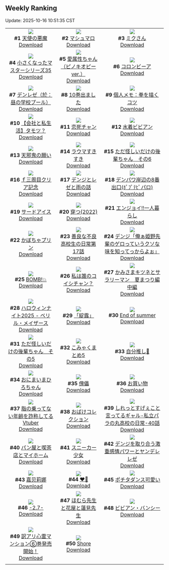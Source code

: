 ## Weekly Ranking
Update: 2025-10-16 10:51:35 CST

|      |      |      |
| :----: | :----: | :----: |
| ![](https://i.pixiv.re/c/240x480/img-master/img/2025/10/08/00/00/18/136001506_p0_master1200.jpg)<br>**#1** [天使の悪魔](https://www.pixiv.net/artworks/136001506)<br>[Download](https://i.pixiv.re/img-original/img/2025/10/08/00/00/18/136001506_p0.png) | ![](https://i.pixiv.re/c/240x480/img-master/img/2025/10/10/00/00/10/136075239_p0_master1200.jpg)<br>**#2** [マシュマロ](https://www.pixiv.net/artworks/136075239)<br>[Download](https://i.pixiv.re/img-original/img/2025/10/10/00/00/10/136075239_p0.jpg) | ![](https://i.pixiv.re/c/240x480/img-master/img/2025/10/09/00/00/05/136038700_p0_master1200.jpg)<br>**#3** [ミクさん](https://www.pixiv.net/artworks/136038700)<br>[Download](https://i.pixiv.re/img-original/img/2025/10/09/00/00/05/136038700_p0.jpg) |
| ![](https://i.pixiv.re/c/240x480/img-master/img/2025/10/08/11/14/39/136014611_p0_master1200.jpg)<br>**#4** [小さくなったマスターシリーズ35](https://www.pixiv.net/artworks/136014611)<br>[Download](https://i.pixiv.re/img-original/img/2025/10/08/11/14/39/136014611_p0.jpg) | ![](https://i.pixiv.re/c/240x480/img-master/img/2025/10/08/18/01/03/136023889_p0_master1200.jpg)<br>**#5** [愛属性ちゃん （ピノキオピーver.）](https://www.pixiv.net/artworks/136023889)<br>[Download](https://i.pixiv.re/img-original/img/2025/10/08/18/01/03/136023889_p0.jpg) | ![](https://i.pixiv.re/c/240x480/img-master/img/2025/10/09/22/39/05/136071734_p0_master1200.jpg)<br>**#6** [コロンビーア](https://www.pixiv.net/artworks/136071734)<br>[Download](https://i.pixiv.re/img-original/img/2025/10/09/22/39/05/136071734_p0.png) |
| ![](https://i.pixiv.re/c/240x480/img-master/img/2025/10/09/02/49/16/136044149_p0_master1200.jpg)<br>**#7** [デンレゼ（於：昼の学校プール）](https://www.pixiv.net/artworks/136044149)<br>[Download](https://i.pixiv.re/img-original/img/2025/10/09/02/49/16/136044149_p0.jpg) | ![](https://i.pixiv.re/c/240x480/img-master/img/2025/10/10/00/01/45/136075601_p0_master1200.jpg)<br>**#8** [10巻出ました](https://www.pixiv.net/artworks/136075601)<br>[Download](https://i.pixiv.re/img-original/img/2025/10/10/00/01/45/136075601_p0.png) | ![](https://i.pixiv.re/c/240x480/img-master/img/2025/10/09/06/00/12/136046842_p0_master1200.jpg)<br>**#9** [個人メモ：拳を描くコツ](https://www.pixiv.net/artworks/136046842)<br>[Download](https://i.pixiv.re/img-original/img/2025/10/09/06/00/12/136046842_p0.jpg) |
| ![](https://i.pixiv.re/c/240x480/img-master/img/2025/10/10/12/00/30/136090064_p0_master1200.jpg)<br>**#10** [【会社と私生活】タモツ？](https://www.pixiv.net/artworks/136090064)<br>[Download](https://i.pixiv.re/img-original/img/2025/10/10/12/00/30/136090064_p0.jpg) | ![](https://i.pixiv.re/c/240x480/img-master/img/2025/10/09/00/01/07/136038975_p0_master1200.jpg)<br>**#11** [恋死チャン](https://www.pixiv.net/artworks/136038975)<br>[Download](https://i.pixiv.re/img-original/img/2025/10/09/00/01/07/136038975_p0.jpg) | ![](https://i.pixiv.re/c/240x480/img-master/img/2025/10/09/00/00/17/136038779_p0_master1200.jpg)<br>**#12** [水着ビビアン](https://www.pixiv.net/artworks/136038779)<br>[Download](https://i.pixiv.re/img-original/img/2025/10/09/00/00/17/136038779_p0.jpg) |
| ![](https://i.pixiv.re/c/240x480/img-master/img/2025/10/09/23/24/42/136073674_p0_master1200.jpg)<br>**#13** [天邪鬼の願い](https://www.pixiv.net/artworks/136073674)<br>[Download](https://i.pixiv.re/img-original/img/2025/10/09/23/24/42/136073674_p0.png) | ![](https://i.pixiv.re/c/240x480/img-master/img/2025/10/08/00/00/16/136001494_p0_master1200.jpg)<br>**#14** [ラウマすきすき](https://www.pixiv.net/artworks/136001494)<br>[Download](https://i.pixiv.re/img-original/img/2025/10/08/00/00/16/136001494_p0.jpg) | ![](https://i.pixiv.re/c/240x480/img-master/img/2025/10/09/04/12/29/136045437_p0_master1200.jpg)<br>**#15** [ただ怪しいだけの後輩ちゃん　その6](https://www.pixiv.net/artworks/136045437)<br>[Download](https://i.pixiv.re/img-original/img/2025/10/09/04/12/29/136045437_p0.png) |
| ![](https://i.pixiv.re/c/240x480/img-master/img/2025/10/08/02/01/48/136005842_p0_master1200.jpg)<br>**#16** [ｆ三周目クリア記念](https://www.pixiv.net/artworks/136005842)<br>[Download](https://i.pixiv.re/img-original/img/2025/10/08/02/01/48/136005842_p0.jpg) | ![](https://i.pixiv.re/c/240x480/img-master/img/2025/10/09/00/24/49/136040223_p0_master1200.jpg)<br>**#17** [デンジとレゼと雨の話](https://www.pixiv.net/artworks/136040223)<br>[Download](https://i.pixiv.re/img-original/img/2025/10/09/00/24/49/136040223_p0.png) | ![](https://i.pixiv.re/c/240x480/img-master/img/2025/10/08/16/02/00/136020739_p0_master1200.jpg)<br>**#18** [デンパワ岸辺の8番出口(ﾎﾟﾌﾟﾃﾋﾟパロ)](https://www.pixiv.net/artworks/136020739)<br>[Download](https://i.pixiv.re/img-original/img/2025/10/08/16/02/00/136020739_p0.jpg) |
| ![](https://i.pixiv.re/c/240x480/img-master/img/2025/10/09/00/03/01/136039176_p0_master1200.jpg)<br>**#19** [サードアイス](https://www.pixiv.net/artworks/136039176)<br>[Download](https://i.pixiv.re/img-original/img/2025/10/09/00/03/01/136039176_p0.jpg) | ![](https://i.pixiv.re/c/240x480/img-master/img/2025/10/08/22/46/41/136035518_p0_master1200.jpg)<br>**#20** [穿つ(2022)](https://www.pixiv.net/artworks/136035518)<br>[Download](https://i.pixiv.re/img-original/img/2025/10/08/22/46/41/136035518_p0.jpg) | ![](https://i.pixiv.re/c/240x480/img-master/img/2025/10/09/00/00/13/136038754_p0_master1200.jpg)<br>**#21** [エンジョイ‼️一人暮らし](https://www.pixiv.net/artworks/136038754)<br>[Download](https://i.pixiv.re/img-original/img/2025/10/09/00/00/13/136038754_p0.jpg) |
| ![](https://i.pixiv.re/c/240x480/img-master/img/2025/10/08/20/30/02/136029278_p0_master1200.jpg)<br>**#22** [かぼちゃプリン](https://www.pixiv.net/artworks/136029278)<br>[Download](https://i.pixiv.re/img-original/img/2025/10/08/20/30/02/136029278_p0.png) | ![](https://i.pixiv.re/c/240x480/img-master/img/2025/10/08/07/00/46/136010686_p0_master1200.jpg)<br>**#23** [善良な不良高校生の日常第17話](https://www.pixiv.net/artworks/136010686)<br>[Download](https://i.pixiv.re/img-original/img/2025/10/08/07/00/46/136010686_p0.jpg) | ![](https://i.pixiv.re/c/240x480/img-master/img/2025/10/09/07/54/50/136048826_p0_master1200.jpg)<br>**#24** [デンジ「俺ぁ姫野先輩のゲロっていうクソな味を知ってっからよぉ」](https://www.pixiv.net/artworks/136048826)<br>[Download](https://i.pixiv.re/img-original/img/2025/10/09/07/54/50/136048826_p0.jpg) |
| ![](https://i.pixiv.re/c/240x480/img-master/img/2025/10/09/19/58/18/136064645_p0_master1200.jpg)<br>**#25** [BOMB!💥](https://www.pixiv.net/artworks/136064645)<br>[Download](https://i.pixiv.re/img-original/img/2025/10/09/19/58/18/136064645_p0.png) | ![](https://i.pixiv.re/c/240x480/img-master/img/2025/10/09/00/00/10/136038733_p0_master1200.jpg)<br>**#26** [私は誰のコイシチャン？](https://www.pixiv.net/artworks/136038733)<br>[Download](https://i.pixiv.re/img-original/img/2025/10/09/00/00/10/136038733_p0.jpg) | ![](https://i.pixiv.re/c/240x480/img-master/img/2025/10/09/10/19/45/136051203_p0_master1200.jpg)<br>**#27** [かみさまキツネとサラリーマン　夏まつり編 中編](https://www.pixiv.net/artworks/136051203)<br>[Download](https://i.pixiv.re/img-original/img/2025/10/09/10/19/45/136051203_p0.png) |
| ![](https://i.pixiv.re/c/240x480/img-master/img/2025/10/09/00/00/23/136038824_p0_master1200.jpg)<br>**#28** [ハロウィンナイト2025 - ベリル・メイザース](https://www.pixiv.net/artworks/136038824)<br>[Download](https://i.pixiv.re/img-original/img/2025/10/09/00/00/23/136038824_p0.jpg) | ![](https://i.pixiv.re/c/240x480/img-master/img/2025/10/10/12/00/08/136089959_p0_master1200.jpg)<br>**#29** [「綻露」](https://www.pixiv.net/artworks/136089959)<br>[Download](https://i.pixiv.re/img-original/img/2025/10/10/12/00/08/136089959_p0.jpg) | ![](https://i.pixiv.re/c/240x480/img-master/img/2025/10/08/00/03/07/136001854_p0_master1200.jpg)<br>**#30** [End of summer](https://www.pixiv.net/artworks/136001854)<br>[Download](https://i.pixiv.re/img-original/img/2025/10/08/00/03/07/136001854_p0.png) |
| ![](https://i.pixiv.re/c/240x480/img-master/img/2025/10/08/00/51/43/136003808_p0_master1200.jpg)<br>**#31** [ただ怪しいだけの後輩ちゃん　その5](https://www.pixiv.net/artworks/136003808)<br>[Download](https://i.pixiv.re/img-original/img/2025/10/08/00/51/43/136003808_p0.png) | ![](https://i.pixiv.re/c/240x480/img-master/img/2025/10/09/12/26/35/136053657_p0_master1200.jpg)<br>**#32** [こみゃくまとめ5](https://www.pixiv.net/artworks/136053657)<br>[Download](https://i.pixiv.re/img-original/img/2025/10/09/12/26/35/136053657_p0.png) | ![](https://i.pixiv.re/c/240x480/img-master/img/2025/10/09/01/03/04/136041632_p0_master1200.jpg)<br>**#33** [自分推し🐰](https://www.pixiv.net/artworks/136041632)<br>[Download](https://i.pixiv.re/img-original/img/2025/10/09/01/03/04/136041632_p0.png) |
| ![](https://i.pixiv.re/c/240x480/img-master/img/2025/10/09/00/03/17/136039209_p0_master1200.jpg)<br>**#34** [おにまいまひろちゃん](https://www.pixiv.net/artworks/136039209)<br>[Download](https://i.pixiv.re/img-original/img/2025/10/09/00/03/17/136039209_p0.png) | ![](https://i.pixiv.re/c/240x480/img-master/img/2025/10/09/00/00/24/136038831_p0_master1200.jpg)<br>**#35** [傀儡](https://www.pixiv.net/artworks/136038831)<br>[Download](https://i.pixiv.re/img-original/img/2025/10/09/00/00/24/136038831_p0.png) | ![](https://i.pixiv.re/c/240x480/img-master/img/2025/10/09/00/06/58/136038798_p0_master1200.jpg)<br>**#36** [お買い物](https://www.pixiv.net/artworks/136038798)<br>[Download](https://i.pixiv.re/img-original/img/2025/10/09/00/06/58/136038798_p0.jpg) |
| ![](https://i.pixiv.re/c/240x480/img-master/img/2025/10/09/21/12/16/136067923_p0_master1200.jpg)<br>**#37** [脂の乗ってない年齢を詐称してるVtuber](https://www.pixiv.net/artworks/136067923)<br>[Download](https://i.pixiv.re/img-original/img/2025/10/09/21/12/16/136067923_p0.png) | ![](https://i.pixiv.re/c/240x480/img-master/img/2025/10/10/21/24/08/136107204_p0_master1200.jpg)<br>**#38** [おばけコレクション](https://www.pixiv.net/artworks/136107204)<br>[Download](https://i.pixiv.re/img-original/img/2025/10/10/21/24/08/136107204_p0.jpg) | ![](https://i.pixiv.re/c/240x480/img-master/img/2025/10/09/00/37/13/136040733_p0_master1200.jpg)<br>**#39** [しれっとすげぇこと言ってるギャル-私立パラの丸高校の日常-40話](https://www.pixiv.net/artworks/136040733)<br>[Download](https://i.pixiv.re/img-original/img/2025/10/09/00/37/13/136040733_p0.jpg) |
| ![](https://i.pixiv.re/c/240x480/img-master/img/2025/10/09/00/00/23/136038823_p0_master1200.jpg)<br>**#40** [パン屋と喫茶店とマイホーム](https://www.pixiv.net/artworks/136038823)<br>[Download](https://i.pixiv.re/img-original/img/2025/10/09/00/00/23/136038823_p0.jpg) | ![](https://i.pixiv.re/c/240x480/img-master/img/2025/10/08/00/00/17/136001502_p0_master1200.jpg)<br>**#41** [スニーカー少女](https://www.pixiv.net/artworks/136001502)<br>[Download](https://i.pixiv.re/img-original/img/2025/10/08/00/00/17/136001502_p0.jpg) | ![](https://i.pixiv.re/c/240x480/img-master/img/2025/10/09/06/24/07/136047260_p0_master1200.jpg)<br>**#42** [デンジを取り合う激重感情パワーとヤンデレレゼ](https://www.pixiv.net/artworks/136047260)<br>[Download](https://i.pixiv.re/img-original/img/2025/10/09/06/24/07/136047260_p0.jpg) |
| ![](https://i.pixiv.re/c/240x480/img-master/img/2025/10/09/12/55/45/136054271_p0_master1200.jpg)<br>**#43** [嘉贝莉娜](https://www.pixiv.net/artworks/136054271)<br>[Download](https://i.pixiv.re/img-original/img/2025/10/09/12/55/45/136054271_p0.jpg) | ![](https://i.pixiv.re/c/240x480/img-master/img/2025/10/10/00/00/44/136075440_p0_master1200.jpg)<br>**#44** [♥️💙](https://www.pixiv.net/artworks/136075440)<br>[Download](https://i.pixiv.re/img-original/img/2025/10/10/00/00/44/136075440_p0.png) | ![](https://i.pixiv.re/c/240x480/img-master/img/2025/10/08/08/30/36/136004610_p0_master1200.jpg)<br>**#45** [ポチタダンス可愛い](https://www.pixiv.net/artworks/136004610)<br>[Download](https://i.pixiv.re/img-original/img/2025/10/08/08/30/36/136004610_p0.jpg) |
| ![](https://i.pixiv.re/c/240x480/img-master/img/2025/10/09/23/13/52/136073274_p0_master1200.jpg)<br>**#46** [-2.7-](https://www.pixiv.net/artworks/136073274)<br>[Download](https://i.pixiv.re/img-original/img/2025/10/09/23/13/52/136073274_p0.jpg) | ![](https://i.pixiv.re/c/240x480/img-master/img/2025/10/09/15/07/22/136056810_p0_master1200.jpg)<br>**#47** [ほむら先生と花屋と蓮見先生](https://www.pixiv.net/artworks/136056810)<br>[Download](https://i.pixiv.re/img-original/img/2025/10/09/15/07/22/136056810_p0.png) | ![](https://i.pixiv.re/c/240x480/img-master/img/2025/10/09/00/00/14/136038757_p0_master1200.jpg)<br>**#48** [ビビアン・バンシー](https://www.pixiv.net/artworks/136038757)<br>[Download](https://i.pixiv.re/img-original/img/2025/10/09/00/00/14/136038757_p0.png) |
| ![](https://i.pixiv.re/c/240x480/img-master/img/2025/10/09/12/11/58/136053383_p0_master1200.jpg)<br>**#49** [訳アリ心霊マンション⑥巻発売開始！](https://www.pixiv.net/artworks/136053383)<br>[Download](https://i.pixiv.re/img-original/img/2025/10/09/12/11/58/136053383_p0.jpg) | ![](https://i.pixiv.re/c/240x480/img-master/img/2025/10/09/14/56/22/136056553_p0_master1200.jpg)<br>**#50** [Shore](https://www.pixiv.net/artworks/136056553)<br>[Download](https://i.pixiv.re/img-original/img/2025/10/09/14/56/22/136056553_p0.png) |
|      |
